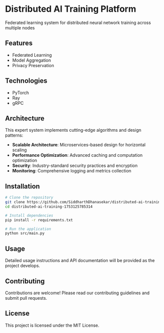 # Distributed AI Training Platform

Federated learning system for distributed neural network training across multiple nodes

## Features

- Federated Learning
- Model Aggregation
- Privacy Preservation

## Technologies

- PyTorch
- Ray
- gRPC

## Architecture

This expert system implements cutting-edge algorithms and design patterns:

- **Scalable Architecture**: Microservices-based design for horizontal scaling
- **Performance Optimization**: Advanced caching and computation optimization
- **Security**: Industry-standard security practices and encryption
- **Monitoring**: Comprehensive logging and metrics collection

## Installation

```bash
# Clone the repository
git clone https://github.com/SiddharthDhanasekar/distributed-ai-training-1753125785314.git
cd distributed-ai-training-1753125785314

# Install dependencies
pip install -r requirements.txt

# Run the application
python src/main.py
```

## Usage

Detailed usage instructions and API documentation will be provided as the project develops.

## Contributing

Contributions are welcome! Please read our contributing guidelines and submit pull requests.

## License

This project is licensed under the MIT License.
